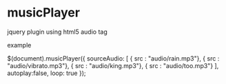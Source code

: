 musicPlayer
===========

jquery plugin using html5 audio tag

example

$(document).musicPlayer({
  			sourceAudio: [
					{ src : "audio/rain.mp3"},
					{ src : "audio/vibrato.mp3"},
					{ src : "audio/king.mp3"},
					{ src : "audio/too.mp3"}
				],
				autoplay:false,
				loop: true
			});
